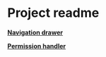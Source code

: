 # Project readme

[**Navigation drawer**](./app/src/main/assets/navReadme.md)

[**Permission handler**](./app/src/main/assets/permissionReadme.md)
